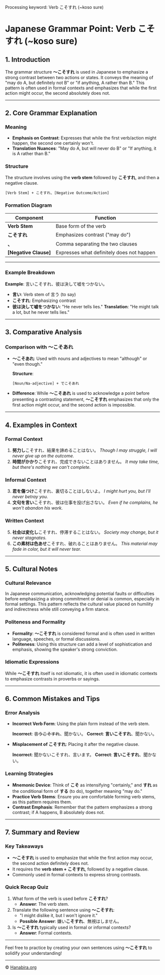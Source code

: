 Processing keyword: Verb こそすれ (~koso sure)
# Japanese Grammar Point: Verb こそすれ (~koso sure)

## 1. Introduction
The grammar structure **〜こそすれ** is used in Japanese to emphasize a strong contrast between two actions or states. It conveys the meaning of "may do A, but definitely not B" or "if anything, A rather than B." This pattern is often used in formal contexts and emphasizes that while the first action might occur, the second absolutely does not.

---
## 2. Core Grammar Explanation
### Meaning
- **Emphasis on Contrast**: Expresses that while the first verb/action might happen, the second one certainly won't.
- **Translation Nuances**: "May do A, but will never do B" or "If anything, it is A rather than B."
### Structure
The structure involves using the **verb stem** followed by **こそすれ**, and then a negative clause.
```
[Verb Stem] + こそすれ、[Negative Outcome/Action]
```
### Formation Diagram
| Component         | Function                                    |
|-------------------|---------------------------------------------|
| **Verb Stem**     | Base form of the verb                       |
| **こそすれ**       | Emphasizes contrast ("may do")              |
| **、**            | Comma separating the two clauses            |
| **[Negative Clause]** | Expresses what definitely does not happen |
---
### Example Breakdown
**Example**: 言いこそすれ、彼は決して嘘をつかない。
- **言い**: Verb stem of 言う (to say)
- **こそすれ**: Emphasizing contrast
- **彼は決して嘘をつかない**: "He never tells lies."
**Translation**: "He might talk a lot, but he never tells lies."
---
## 3. Comparative Analysis
### Comparison with 〜こそあれ
- **〜こそあれ**: Used with nouns and adjectives to mean "although" or "even though."
  
  **Structure**:  
  ```
  [Noun/Na-adjective] + でこそあれ
  ```
- **Difference**: While **〜こそあれ** is used to acknowledge a point before presenting a contrasting statement, **〜こそすれ** emphasizes that only the first action might occur, and the second action is impossible.
---
## 4. Examples in Context
### Formal Context
1. **努力し**こそすれ、結果を諦めることはない。
   *Though I may struggle, I will never give up on the outcome.*
2. **時間がかかり**こそすれ、完成できないことはありません。
   *It may take time, but there's nothing we can't complete.*
### Informal Context
3. **君を傷つけ**こそすれ、裏切ることはしないよ。
   *I might hurt you, but I'll never betray you.*
4. **文句を言い**こそすれ、彼は仕事を投げ出さない。
   *Even if he complains, he won't abandon his work.*
### Written Context
5. **社会は変化し**こそすれ、停滞することはない。
   *Society may change, but it never stagnates.*
6. **この素材は色あせ**こそすれ、破れることはありません。
   *This material may fade in color, but it will never tear.*
---
## 5. Cultural Notes
### Cultural Relevance
In Japanese communication, acknowledging potential faults or difficulties before emphasizing a strong commitment or denial is common, especially in formal settings. This pattern reflects the cultural value placed on humility and indirectness while still conveying a firm stance.
### Politeness and Formality
- **Formality**: **〜こそすれ** is considered formal and is often used in written language, speeches, or formal discussions.
- **Politeness**: Using this structure can add a level of sophistication and emphasis, showing the speaker's strong conviction.
### Idiomatic Expressions
While **〜こそすれ** itself is not idiomatic, it is often used in idiomatic contexts to emphasize contrasts in proverbs or sayings.

---
## 6. Common Mistakes and Tips
### Error Analysis
- **Incorrect Verb Form**: Using the plain form instead of the verb stem.
  
  **Incorrect**: ~~言うこそすれ~~、聞かない。
  **Correct**: **言いこそすれ**、聞かない。
- **Misplacement of こそすれ**: Placing it after the negative clause.
  
  **Incorrect**: 聞かないこそすれ、言います。
  **Correct**: **言いこそすれ**、聞かない。
### Learning Strategies
- **Mnemonic Device**: Think of **こそ** as intensifying "certainly," and **すれ** as the conditional form of **する** (to do), together meaning "may do."
- **Practice Verb Stems**: Ensure you are comfortable forming verb stems, as this pattern requires them.
- **Contrast Emphasis**: Remember that the pattern emphasizes a strong contrast; if A happens, B absolutely does not.
---
## 7. Summary and Review
### Key Takeaways
- **〜こそすれ** is used to emphasize that while the first action may occur, the second action definitely does not.
- It requires the **verb stem + こそすれ**, followed by a negative clause.
- Commonly used in formal contexts to express strong contrasts.
### Quick Recap Quiz
1. What form of the verb is used before **こそすれ**?
   - **Answer**: The verb stem.
2. Translate the following sentence using **〜こそすれ**:
   - "I might dislike it, but I won't ignore it."
   - **Possible Answer**: 嫌い**こそすれ**、無視はしません。
3. Is **〜こそすれ** typically used in formal or informal contexts?
   - **Answer**: Formal contexts.
---
Feel free to practice by creating your own sentences using **〜こそすれ** to solidify your understanding!


---

© [Hanabira.org](https://hanabira.org)
